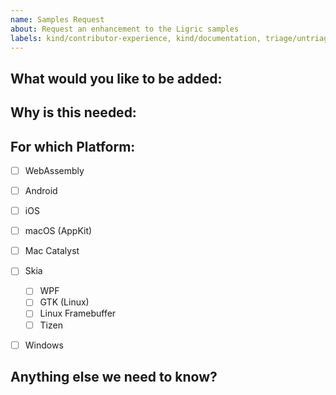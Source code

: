 ```yaml
---
name: Samples Request
about: Request an enhancement to the Ligric samples
labels: kind/contributor-experience, kind/documentation, triage/untriaged, difficulty/tbd
---
```


<!-- Please only use this template for submitting enhancement requests -->

## What would you like to be added:

## Why is this needed:

## For which Platform:

- [ ] WebAssembly
- [ ] Android
- [ ] iOS
- [ ] macOS (AppKit)
- [ ] Mac Catalyst
- [ ] Skia
  - [ ] WPF
  - [ ] GTK (Linux)
  - [ ] Linux Framebuffer
  - [ ] Tizen
- [ ] Windows


## Anything else we need to know?

<!-- We would love to know of any friction, apart from knowledge, that prevented you from sending in a pull-request -->
